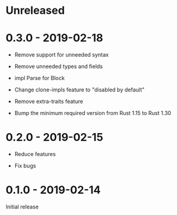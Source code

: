 # Unreleased

# 0.3.0 - 2019-02-18

* Remove support for unneeded syntax

* Remove unneeded types and fields

* impl Parse for Block

* Change clone-impls feature to "disabled by default"

* Remove extra-traits feature

* Bump the minimum required version from Rust 1.15 to Rust 1.30

# 0.2.0 - 2019-02-15

* Reduce features

* Fix bugs

# 0.1.0 - 2019-02-14

Initial release
